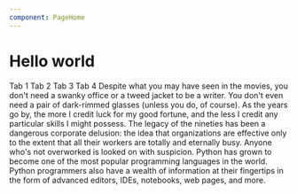 ```yaml
---
component: PageHome
---
```

# Hello world

<TabList>
  <Tab target="panel1" open>Tab 1</Tab>
  <Tab target="panel2">Tab 2</Tab>
  <Tab target="panel3">Tab 3</Tab>
  <Tab target="panel4">Tab 4</Tab>
</TabList>
<TabGroup>
  <TabPanel id="panel1">
    Despite what you may have seen in the movies, you don't need a swanky office or a tweed jacket to be a writer. You don't even need a pair of dark-rimmed glasses (unless you do, of course).
  </TabPanel>
  <TabPanel id="panel2" class="hidden">
    As the years go by, the more I credit luck for my good fortune, and the less I credit any particular skills I might possess.
  </TabPanel>
  <TabPanel id="panel3" class="hidden">
    The legacy of the nineties has been a dangerous corporate delusion: the idea that organizations are effective only to the extent that all their workers are totally and eternally busy. Anyone who's not overworked is looked on with suspicion.
  </TabPanel>
  <TabPanel id="panel4" class="hidden">
    Python has grown to become one of the most popular programming languages in the world. Python programmers also have a wealth of information at their fingertips in the form of advanced editors, IDEs, notebooks, web pages, and more.
  </TabPanel>
</TabGroup>

